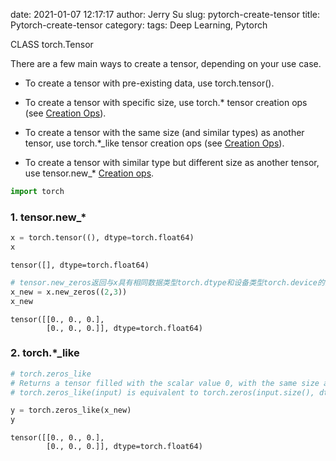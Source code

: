 date: 2021-01-07 12:17:17
author: Jerry Su
slug: pytorch-create-tensor
title: Pytorch-create-tensor
category: 
tags: Deep Learning, Pytorch

CLASS torch.Tensor
    
There are a few main ways to create a tensor, depending on your use case.

- To create a tensor with pre-existing data, use torch.tensor().
    
- To create a tensor with specific size, use torch.* tensor creation ops (see [Creation Ops](https://pytorch.org/docs/stable/torch.html#tensor-creation-ops)).

- To create a tensor with the same size (and similar types) as another tensor, use torch.*_like tensor creation ops (see [Creation Ops](https://pytorch.org/docs/stable/torch.html#tensor-creation-ops)).

- To create a tensor with similar type but different size as another tensor, use tensor.new_* [Creation ops](https://pytorch.org/docs/stable/torch.html#tensor-creation-ops).


```python
import torch
```

### 1. tensor.new_*


```python
x = torch.tensor((), dtype=torch.float64)
x
```




    tensor([], dtype=torch.float64)




```python
# tensor.new_zeros返回与x具有相同数据类型torch.dtype和设备类型torch.device的张量
x_new = x.new_zeros((2,3))
x_new
```




    tensor([[0., 0., 0.],
            [0., 0., 0.]], dtype=torch.float64)



### 2. torch.*_like


```python
# torch.zeros_like
# Returns a tensor filled with the scalar value 0, with the same size as input.
# torch.zeros_like(input) is equivalent to torch.zeros(input.size(), dtype=input.dtype, layout=input.layout, device=input.device).
```


```python
y = torch.zeros_like(x_new)
y
```




    tensor([[0., 0., 0.],
            [0., 0., 0.]], dtype=torch.float64)




```python

```

